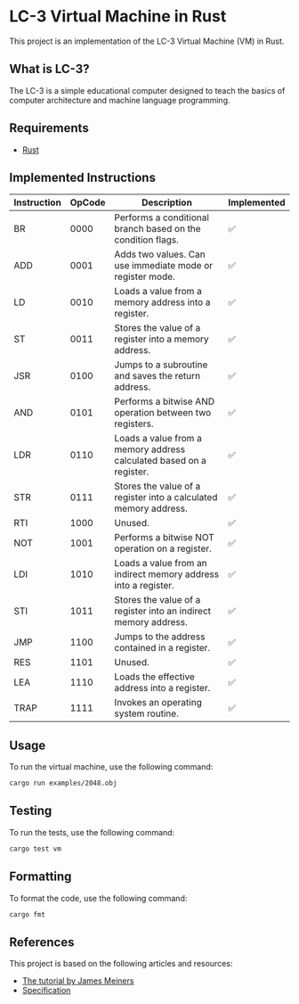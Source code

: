 # LC-3 Virtual Machine in Rust

This project is an implementation of the LC-3 Virtual Machine (VM) in Rust.

## What is LC-3?

The LC-3 is a simple educational computer designed to teach the basics of computer architecture and machine language programming.

## Requirements

- [Rust](https://www.rust-lang.org/tools/install)

## Implemented Instructions

| Instruction | OpCode           | Description                                                         | Implemented  |
|-------------|------------------|---------------------------------------------------------------------|--------------|
| BR          | 0000             | Performs a conditional branch based on the condition flags.         | ✅           |
| ADD         | 0001             | Adds two values. Can use immediate mode or register mode.           | ✅           |
| LD          | 0010             | Loads a value from a memory address into a register.                | ✅           |
| ST          | 0011             | Stores the value of a register into a memory address.               | ✅           |
| JSR         | 0100             | Jumps to a subroutine and saves the return address.                 | ✅           |
| AND         | 0101             | Performs a bitwise AND operation between two registers.             | ✅           |
| LDR         | 0110             | Loads a value from a memory address calculated based on a register. | ✅           |
| STR         | 0111             | Stores the value of a register into a calculated memory address.    | ✅           |
| RTI         | 1000             | Unused.                                                             | ✅           |
| NOT         | 1001             | Performs a bitwise NOT operation on a register.                     | ✅           |
| LDI         | 1010             | Loads a value from an indirect memory address into a register.      | ✅           |
| STI         | 1011             | Stores the value of a register into an indirect memory address.     | ✅           |
| JMP         | 1100             | Jumps to the address contained in a register.                       | ✅           |
| RES         | 1101             | Unused.                                                             | ✅           |
| LEA         | 1110             | Loads the effective address into a register.                        | ✅           |
| TRAP        | 1111             | Invokes an operating system routine.                                | ✅           |

## Usage

To run the virtual machine, use the following command:

```bash
cargo run examples/2048.obj
```

## Testing

To run the tests, use the following command:

```bash
cargo test vm
```

## Formatting

To format the code, use the following command:

```bash
cargo fmt
```

## References

This project is based on the following articles and resources:
- [The tutorial by James Meiners](https://www.jmeiners.com/lc3-vm/)
- [Specification](https://www.jmeiners.com/lc3-vm/supplies/lc3-isa.pdf)
